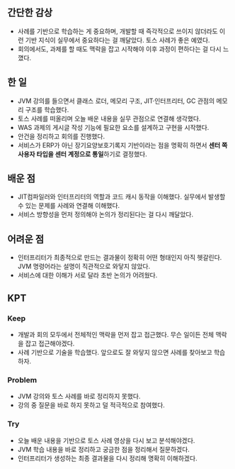 ## 간단한 감상
- 사례를 기반으로 학습하는 게 중요하며, 개발할 때 즉각적으로 쓰이지 않더라도 이런 기반 지식이 실무에서 중요하다는 걸 깨달았다. 토스 사례가 좋은 예였다.  
- 회의에서도, 과제를 할 때도 맥락을 잡고 시작해야 이후 과정이 편하다는 걸 다시 느꼈다.

## 한 일
- JVM 강의를 들으면서 클래스 로더, 메모리 구조, JIT·인터프리터, GC 관점의 메모리 구조를 학습했다.  
- 토스 사례를 떠올리며 오늘 배운 내용을 실무 관점으로 연결해 생각했다.  
- WAS 과제의 게시글 작성 기능에 필요한 요소를 설계하고 구현을 시작했다.  
- 안건을 정리하고 회의를 진행했다.  
- 서비스가 ERP가 아닌 장기요양보호기록지 기반이라는 점을 명확히 하면서 **센터 쪽 사용자 타입을 센터 계정으로 통일**하기로 결정했다.

## 배운 점
- JIT컴파일러와 인터프리터의 역할과 코드 캐시 동작을 이해했다. 실무에서 발생할 수 있는 문제를 사례와 연결해 이해했다.  
- 서비스 방향성을 먼저 정의해야 논의가 정리된다는 걸 다시 깨달았다.

## 어려운 점
- 인터프리터가 최종적으로 만드는 결과물이 정확히 어떤 형태인지 아직 헷갈린다. JVM 명령어라는 설명이 직관적으로 와닿지 않았다.  
- 서비스에 대한 이해가 서로 달라 초반 논의가 어려웠다.

## KPT
### Keep
- 개발과 회의 모두에서 전체적인 맥락을 먼저 잡고 접근했다. 무슨 일이든 전체 맥락을 잡고 접근해야겠다.
- 사례 기반으로 기술을 학습했다. 앞으로도 잘 와닿지 않으면 사례를 찾아보고 학습하자.

### Problem
- JVM 강의와 토스 사례를 바로 정리하지 못했다.  
- 강의 중 질문을 바로 하지 못하고 덜 적극적으로 참여했다.

### Try
- 오늘 배운 내용을 기반으로 토스 사례 영상을 다시 보고 분석해야겠다.  
- JVM 학습 내용을 바로 정리하고 궁금한 점을 정리해서 질문하겠다.  
- 인터프리터가 생성하는 최종 결과물을 다시 정리해 명확히 이해하겠다.